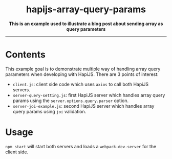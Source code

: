 <div align="center">
  <h1>hapijs-array-query-params</h1>
  <strong>This is an example used to illustrate a blog post about sending array as query parameters</strong>
</div>

<hr>

# Contents

This example goal is to demonstrate multiple way of handling array query parameters when developing with HapiJS. There are 3 points of interest:

- `client.js`: client side code which uses `axios` to call both HapiJS servers.
- `server-query-setting.js`: first HapiJS server which handles array query params using the `server.options.query.parser` option.
- `server-joi-example.js`: second HapiJS server which handles array query params using `joi` validation.

# Usage

`npm start` will start both servers and loads a `webpack-dev-server` for the client side.
